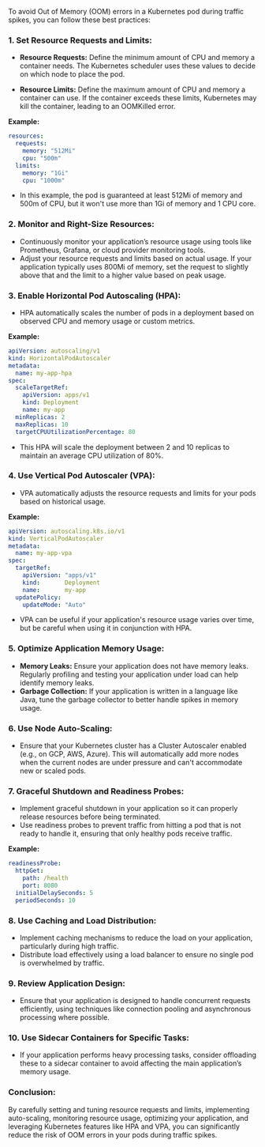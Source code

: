 To avoid Out of Memory (OOM) errors in a Kubernetes pod during traffic spikes, you can follow these best practices:

### 1. **Set Resource Requests and Limits:**

   - **Resource Requests:** Define the minimum amount of CPU and memory a container needs. The Kubernetes scheduler uses these values to decide on which node to place the pod.
   
   - **Resource Limits:** Define the maximum amount of CPU and memory a container can use. If the container exceeds these limits, Kubernetes may kill the container, leading to an OOMKilled error.

   **Example:**
   ```yaml
   resources:
     requests:
       memory: "512Mi"
       cpu: "500m"
     limits:
       memory: "1Gi"
       cpu: "1000m"
   ```

   - In this example, the pod is guaranteed at least 512Mi of memory and 500m of CPU, but it won't use more than 1Gi of memory and 1 CPU core.

### 2. **Monitor and Right-Size Resources:**

   - Continuously monitor your application’s resource usage using tools like Prometheus, Grafana, or cloud provider monitoring tools.
   - Adjust your resource requests and limits based on actual usage. If your application typically uses 800Mi of memory, set the request to slightly above that and the limit to a higher value based on peak usage.

### 3. **Enable Horizontal Pod Autoscaling (HPA):**

   - HPA automatically scales the number of pods in a deployment based on observed CPU and memory usage or custom metrics.
   
   **Example:**
   ```yaml
   apiVersion: autoscaling/v1
   kind: HorizontalPodAutoscaler
   metadata:
     name: my-app-hpa
   spec:
     scaleTargetRef:
       apiVersion: apps/v1
       kind: Deployment
       name: my-app
     minReplicas: 2
     maxReplicas: 10
     targetCPUUtilizationPercentage: 80
   ```

   - This HPA will scale the deployment between 2 and 10 replicas to maintain an average CPU utilization of 80%.

### 4. **Use Vertical Pod Autoscaler (VPA):**

   - VPA automatically adjusts the resource requests and limits for your pods based on historical usage.
   
   **Example:**
   ```yaml
   apiVersion: autoscaling.k8s.io/v1
   kind: VerticalPodAutoscaler
   metadata:
     name: my-app-vpa
   spec:
     targetRef:
       apiVersion: "apps/v1"
       kind:       Deployment
       name:       my-app
     updatePolicy:
       updateMode: "Auto"
   ```

   - VPA can be useful if your application's resource usage varies over time, but be careful when using it in conjunction with HPA.

### 5. **Optimize Application Memory Usage:**

   - **Memory Leaks:** Ensure your application does not have memory leaks. Regularly profiling and testing your application under load can help identify memory leaks.
   - **Garbage Collection:** If your application is written in a language like Java, tune the garbage collector to better handle spikes in memory usage.

### 6. **Use Node Auto-Scaling:**

   - Ensure that your Kubernetes cluster has a Cluster Autoscaler enabled (e.g., on GCP, AWS, Azure). This will automatically add more nodes when the current nodes are under pressure and can't accommodate new or scaled pods.
   
### 7. **Graceful Shutdown and Readiness Probes:**

   - Implement graceful shutdown in your application so it can properly release resources before being terminated.
   - Use readiness probes to prevent traffic from hitting a pod that is not ready to handle it, ensuring that only healthy pods receive traffic.

   **Example:**
   ```yaml
   readinessProbe:
     httpGet:
       path: /health
       port: 8080
     initialDelaySeconds: 5
     periodSeconds: 10
   ```

### 8. **Use Caching and Load Distribution:**

   - Implement caching mechanisms to reduce the load on your application, particularly during high traffic.
   - Distribute load effectively using a load balancer to ensure no single pod is overwhelmed by traffic.

### 9. **Review Application Design:**

   - Ensure that your application is designed to handle concurrent requests efficiently, using techniques like connection pooling and asynchronous processing where possible.

### 10. **Use Sidecar Containers for Specific Tasks:**

   - If your application performs heavy processing tasks, consider offloading these to a sidecar container to avoid affecting the main application’s memory usage.

### Conclusion:
By carefully setting and tuning resource requests and limits, implementing auto-scaling, monitoring resource usage, optimizing your application, and leveraging Kubernetes features like HPA and VPA, you can significantly reduce the risk of OOM errors in your pods during traffic spikes.
